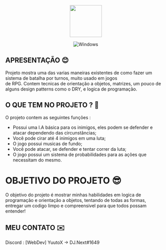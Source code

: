 <div align="center">

  <img src="https://cdn-icons-png.flaticon.com/512/647/647847.png" width="100px"/><br>
  
  ![Windows](https://img.shields.io/badge/Windows-0078D6?style=for-the-badge&logo=windows&logoColor=white)
</div>

## APRESENTAÇÃO :blush:
Projeto mostra uma das varias maneiras existentes de como fazer um sistema de batalha por turnos, muito usado em jogos<br>
de RPG. Contem tecnicas de orientação a objetos, matrizes, um pouco de alguns design patterns como o DRY, e logica de programação.

## O QUE TEM NO PROJETO ?  :leaves:
O projeto contem as seguintes funções : 
- Possui uma I.A básica para os inimigos, eles podem se defender e atacar dependendo das circunstâncias;
- Você pode cirar até 4 inimigos em uma luta;
- O jogo possui musicas de fundo;
- Você pode atacar, se defender e tentar correr da luta;
- O jogo possui um sistema de probabilidades para as ações que necessitam do mesmo.

# OBJETIVO DO PROJETO :sunglasses:
O objetivo do projeto é mostrar minhas habilidades em logica de programação e orientação a objetos, tentando de todas as formas,<br>
entregar um codigo limpo e compreensivel para que todos possam entender!

## MEU CONTATO :envelope:
Discord : [WebDev] YuutoX -> DJ.Next#1649
